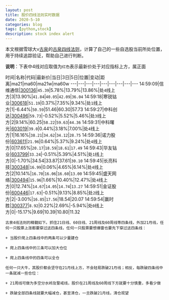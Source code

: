 ```yaml
---
layout: post
title: 股价四线法则实时数据
date: 2020-5-10
categories: blog
tags: [python,stock]
description: stock index alert
---
```



本文根据雪球大v[古泉](https://xueqiu.com/u/7148646888)的[古泉四线法则](https://xueqiu.com/7148646888/130498192)，计算了自己的一些自选股当前所处位置，用于持续追踪验证，帮助自己进行判断。

**说明**：下表中4线对应取值为`红色`表示最新价处于对应指标上方，属正面

时间|名称|代码|最新价|当日|3日|5日|位置|变动|距离|ma21|ma60|ma21w|ma60w
---|---|---|---|---|---|---|---|---
14:59:09|信维通信|[300136](https://xueqiu.com/S/SZ300136)|`45.39`|5.78%|13.79%|13.86%|处`4`线上方|3|13.90%|`41.84`|`40.05`|`42.09`|`36.04`
14:59:18|寒锐钴业|[300618](https://xueqiu.com/S/SZ300618)|`51.19`|0.37%|7.35%|9.34%|处`1`线上方|1|-6.44%|`50.59`|51.46|60.30|57.73
14:59:27|中科创达|[300496](https://xueqiu.com/S/SZ300496)|`59.73`|-0.52%|5.52%|5.46%|处`3`线上方|2|9.14%|60.25|`58.22`|`59.63`|`44.36`
14:59:31|中科曙光|[603019](https://xueqiu.com/S/SH603019)|`39.0`|0.44%|3.18%|7.00%|处`4`线上方|1|16.16%|`38.21`|`34.62`|`34.12`|`28.75`
14:59:36|诺力股份|[603611](https://xueqiu.com/S/SH603611)|`21.96`|0.64%|5.37%|9.24%|处`4`线上方|0|17.65%|`20.17`|`18.59`|`18.61`|`17.49`
14:59:43|华友钴业|[603799](https://xueqiu.com/S/SH603799)|`33.24`|-0.51%|5.39%|4.51%|处`1`线上方|0|-1.70%|34.54|33.87|37.61|`30.10`
14:59:45|长亮科技|[300348](https://xueqiu.com/S/SZ300348)|`16.99`|0.06%|4.65%|6.14%|处`4`线上方|2|10.14%|`16.70`|`16.06`|`16.60`|`13.00`
14:59:45|盛天网络|[300494](https://xueqiu.com/S/SZ300494)|`15.96`|1.66%|10.40%|12.47%|处`4`线上方|0|12.74%|`14.67`|`14.05`|`14.74`|`13.27`
14:59:51|金证股份|[600446](https://xueqiu.com/S/SH600446)|`17.63`|-0.51%|9.13%|8.85%|处`2`线上方|2|-3.00%|`16.85`|`17.56`|18.54|20.07
14:59:54|赢时胜|[300377](https://xueqiu.com/S/SZ300377)|`8.92`|0.22%|2.69%|-5.94%|处`0`线上方|0|-15.17%|9.69|10.39|10.80|11.32

```
古泉4线法则的精髓如下。抓住21日线、60日线、21周线及60周线等四条线，外加21月线，任何一只股票上涨都要穿过这四条线，任何一只股票要想爆雷也要先下穿过这四条线：

+ 当股价爬上四条线中的两条可以少量建仓

+ 爬上四条线中的三条可以加大仓位

+ 爬上四条线中的四条可以全仓

任何一只大牛，其股价都会坚守在21月线上方，不会轻易跌破21月线；相反，每跌破四条线中一条就减一些仓位：

+ 21周线可做为多空分水岭及警戒线，股价在21周线及60周线下方就要十分慎重，多看少做

+ 跌破全部四条线就要大幅减仓，甚至清仓，一旦跌破21月线，清仓观望
```